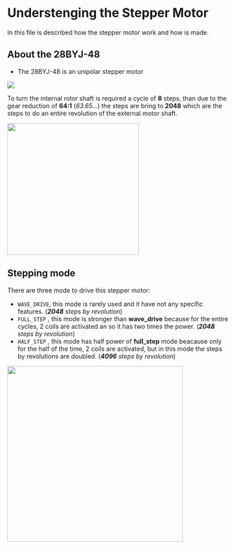 # Understenging the Stepper Motor

In this file is described how the stepper motor work and how is made.


## About the 28BYJ-48

* The 28BYJ-48 is an unipolar stepper motor

<img src="https://github.com/DavideRuzza/Stepper_28BY48_ULN2003/blob/master/images/28BYJ-48-coil_scheme.png">


To turn the internal rotor shaft is required a cycle of **8** steps, than due to the gear reduction of **64:1** (_63.65..._) the steps are bring to **2048** which are the steps to do an entire revolution of the external motor shaft.

<img src="https://github.com/DavideRuzza/Stepper_28BY48_ULN2003/blob/master/images/GearRatio.png" height=300px>


## Stepping mode

There are three mode to drive this stepper motor:
  * `WAVE_DRIVE`, this mode is rarely used and it have not any specific features. (_**2048** steps by revolution_)
  * `FULL_STEP` , this mode is stronger than **wave_drive** because for the entire cycles, 2 coils are activated an so it has two times the power. (_**2048** steps by revolution_)
  * `HALF_STEP` , this mode has half power of **full_step** mode beacause only for the half of the time, 2 coils are activated, but in this mode the steps by revolutions are doubled. (_**4096** steps by revolution_)

<img src="https://github.com/DavideRuzza/Stepper_28BY48_ULN2003/blob/master/images/SteppingModes.png" height = 400px>
